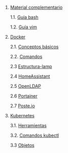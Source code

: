 1. [Material complementario](./Material_complementario/)

    1.1. [Guía bash](./Material_complementario/bash.md)

    1.2. [Guía vim](./Material_complementario/vim.md)
 
2. [Docker](./Docker/)

    2.1. [Conceptos básicos](./Docker/Conceptos.md)
    
    2.2. [Comandos](./Docker/Comandos.md)

    2.3 [Estructura-lamp](./Docker/LAMP/)

    2.4 [HomeAssistant](./Docker/HomeAssistant)

    2.5 [OpenLDAP](/Docker/OpenLDAP/)

    2.6 [Portainer](/Docker/Portainer/)

    2.7 [Poste.io](./Docker/Poste.io/)

3. [Kubernetes](./Kubernetes/)

    3.1. [Herramientas](./Kubernetes/Herramientas.md)

    3.2. [Comandos kubectl](./Kubernetes/Comandos_kubectl.md)

    3.3 [Objetos](/Kubernetes/Objetos.md)

    